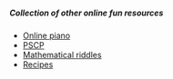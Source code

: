 ##### Collection of other online fun resources
* [Online piano](https://www.musictheory.net/piano)
* [PSCP](https://www.pscp.tv/)
* [Mathematical riddles](https://mathriddles.williams.edu/?cat=695)
* [Recipes](http://www.ffts.com/recipes.htm)
